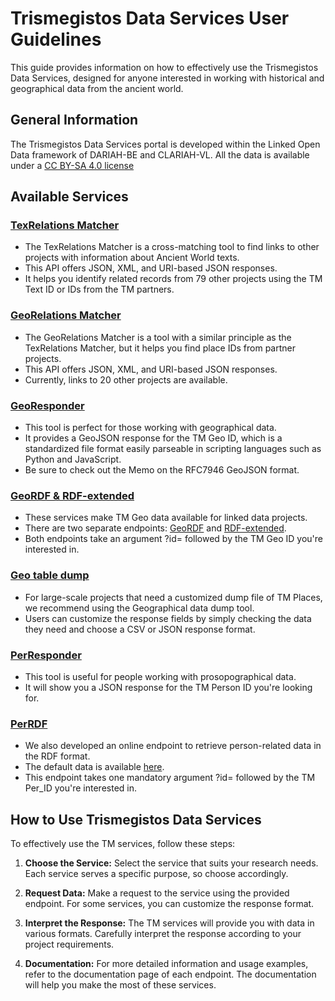 # Trismegistos Data Services User Guidelines

This guide provides information on how to effectively use the Trismegistos Data Services, designed for anyone interested in working with historical and geographical data from the ancient world.

## General Information

The Trismegistos Data Services portal is developed within the Linked Open Data framework of DARIAH-BE and CLARIAH-VL. All the data is available under a [CC BY-SA 4.0 license](https://creativecommons.org/licenses/by-sa/4.0/)

## Available Services

### [TexRelations Matcher](https://www.trismegistos.org/dataservices/api/doc/matchtext)

- The TexRelations Matcher is a cross-matching tool to find links to other projects with information about Ancient World texts.
- This API offers JSON, XML, and URI-based JSON responses.
- It helps you identify related records from 79 other projects using the TM Text ID or IDs from the TM partners.

### [GeoRelations Matcher](https://www.trismegistos.org/dataservices/api/doc/matchgeo)

- The GeoRelations Matcher is a tool with a similar principle as the TexRelations Matcher, but it helps you find place IDs from partner projects.
- This API offers JSON, XML, and URI-based JSON responses.
- Currently, links to 20 other projects are available.

### [GeoResponder](https://www.trismegistos.org/dataservices/api/doc/georesponder)

- This tool is perfect for those working with geographical data.
- It provides a GeoJSON response for the TM Geo ID, which is a standardized file format easily parseable in scripting languages such as Python and JavaScript.
- Be sure to check out the Memo on the RFC7946 GeoJSON format.

### [GeoRDF & RDF-extended](https://www.trismegistos.org/dataservices/rdf/geo/index.php)

- These services make TM Geo data available for linked data projects.
- There are two separate endpoints: [GeoRDF](https://www.trismegistos.org/dataservices/rdf/geo/index.php) and [RDF-extended](https://www.trismegistos.org/dataservices/rdf/geo/extended_index.php).
- Both endpoints take an argument ?id= followed by the TM Geo ID you're interested in.

### [Geo table dump](https://www.trismegistos.org/dataservices/api/doc/geotabledump)

- For large-scale projects that need a customized dump file of TM Places, we recommend using the Geographical data dump tool.
- Users can customize the response fields by simply checking the data they need and choose a CSV or JSON response format.

### [PerResponder](https://www.trismegistos.org/dataservices/api/doc/perresponder)

- This tool is useful for people working with prosopographical data.
- It will show you a JSON response for the TM Person ID you're looking for.

### [PerRDF](https://www.trismegistos.org/dataservices/rdf/per/index.php)

- We also developed an online endpoint to retrieve person-related data in the RDF format.
- The default data is available [here](https://www.trismegistos.org/dataservices/rdf/per/index.php).
- This endpoint takes one mandatory argument ?id= followed by the TM Per_ID you're interested in.

## How to Use Trismegistos Data Services

To effectively use the TM services, follow these steps:

1. **Choose the Service:** Select the service that suits your research needs. Each service serves a specific purpose, so choose accordingly.

2. **Request Data:** Make a request to the service using the provided endpoint. For some services, you can customize the response format.

3. **Interpret the Response:** The TM services will provide you with data in various formats. Carefully interpret the response according to your project requirements.

4. **Documentation:** For more detailed information and usage examples, refer to the documentation page of each endpoint. The documentation will help you make the most of these services.
